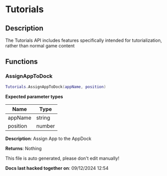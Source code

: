 Tutorials
=========

Description
-----------

The Tutorials API includes features specifically intended for
tutorialization, rather than normal game content

Functions
---------

### AssignAppToDock

``` lua
Tutorials.AssignAppToDock(appName, position)
```

**Expected parameter types**

| Name     | Type   |
|----------|--------|
| appName  | string |
| position | number |

**Description**: Assign App to the AppDock

**Returns**: Nothing

This file is auto generated, please don't edit manually!

**Docs last hacked together on**: 09/12/2024 12:54
